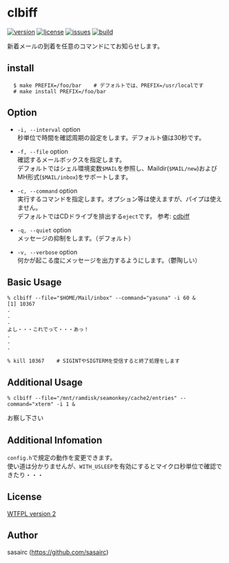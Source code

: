 clbiff
=====
[![version](http://img.shields.io/github/tag/sasairc/clbiff.svg?style=flat&label=version)](https://github.com/sasairc/clbiff/releases)
[![license](https://img.shields.io/badge/License-WTFPL2-blue.svg?style=flat)](http://www.wtfpl.net/txt/copying/)
[![issues](http://img.shields.io/github/issues/sasairc/clbiff.svg?style=flat)](https://github.com/sasairc/clbiff/issues)
[![build](https://img.shields.io/travis/sasairc/clbiff.svg?style=flat)](https://travis-ci.org/sasairc/clbiff)

新着メールの到着を任意のコマンドにてお知らせします。

## install
```shellsession
  $ make PREFIX=/foo/bar	# デフォルトでは、PREFIX=/usr/localです
  # make install PREFIX=/foo/bar
```

## Option
* `-i, --interval` option  
	秒単位で時間を確認周期の設定をします。デフォルト値は30秒です。
* `-f, --file` option  
	確認するメールボックスを指定します。  
	デフォルトではシェル環境変数`$MAIL`を参照し、Maildir(`$MAIL/new`)およびMH形式(`$MAIL/inbox`)をサポートします。  

* `-c, --command` option  
	実行するコマンドを指定します。オプション等は使えますが、パイプは使えません。  
	デフォルトではCDドライブを排出する`eject`です。 参考: [cdbiff](http://0xcc.net/cdbiff/)

* `-q, --quiet` option  
	メッセージの抑制をします。（デフォルト）

* `-v, --verbose` option  
	何かが起こる度にメッセージを出力するようにします。（鬱陶しい）

## Basic Usage
```shellsession
% clbiff --file="$HOME/Mail/inbox" --command="yasuna" -i 60 &
[1] 10367
.
.
.
よし・・・これでって・・・あっ！
.
.
.

% kill 10367	# SIGINTやSIGTERMを受信すると終了処理をします
```

## Additional Usage
``` shellsession
% clbiff --file="/mnt/ramdisk/seamonkey/cache2/entries" --command="xterm" -i 1 &
```
お察し下さい

## Additional Infomation
`config.h`で規定の動作を変更できます。  
使い道は分かりませんが、`WITH_USLEEP`を有効にするとマイクロ秒単位で確認できたり・・・
	

## License
[WTFPL version 2](http://www.wtfpl.net/txt/copying/)

## Author
sasairc (https://github.com/sasairc)
